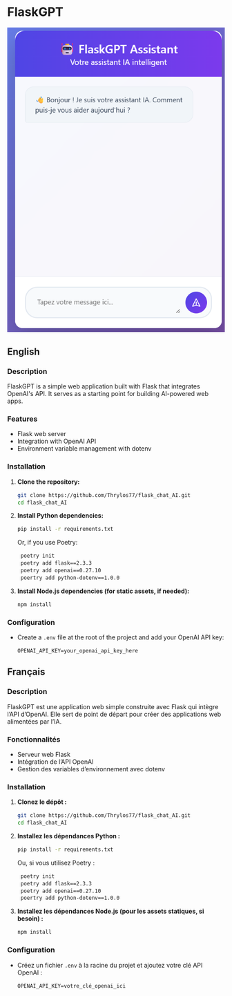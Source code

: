 # FlaskGPT

![Front Preview](assets/ui_preview.png)


## English

### Description
FlaskGPT is a simple web application built with Flask that integrates OpenAI's API. It serves as a starting point for building AI-powered web apps.

### Features
- Flask web server
- Integration with OpenAI API
- Environment variable management with dotenv

### Installation

1. **Clone the repository:**
   ```bash
   git clone https://github.com/Thrylos77/flask_chat_AI.git
   cd flask_chat_AI
   ```

2. **Install Python dependencies:**
   ```bash
   pip install -r requirements.txt
   ```
   Or, if you use Poetry:
   ```bash
	poetry init
	poetry add flask==2.3.3
	poetry add openai==0.27.10
	poertry add python-dotenv==1.0.0
   ```

3. **Install Node.js dependencies (for static assets, if needed):**
   ```bash
   npm install
   ```

### Configuration

- Create a `.env` file at the root of the project and add your OpenAI API key:
  ```
  OPENAI_API_KEY=your_openai_api_key_here
  ```

## Français

### Description
FlaskGPT est une application web simple construite avec Flask qui intègre l’API d’OpenAI. Elle sert de point de départ pour créer des applications web alimentées par l’IA.

### Fonctionnalités
- Serveur web Flask
- Intégration de l’API OpenAI
- Gestion des variables d’environnement avec dotenv

### Installation

1. **Clonez le dépôt :**
   ```bash
   git clone https://github.com/Thrylos77/flask_chat_AI.git
   cd flask_chat_AI
   ```

2. **Installez les dépendances Python :**
   ```bash
   pip install -r requirements.txt
   ```
   Ou, si vous utilisez Poetry :
   ```bash
   	poetry init
	poetry add flask==2.3.3
	poetry add openai==0.27.10
	poertry add python-dotenv==1.0.0
   ```

3. **Installez les dépendances Node.js (pour les assets statiques, si besoin) :**
   ```bash
   npm install
   ```

### Configuration

- Créez un fichier `.env` à la racine du projet et ajoutez votre clé API OpenAI :
  ```
  OPENAI_API_KEY=votre_clé_openai_ici
  ```